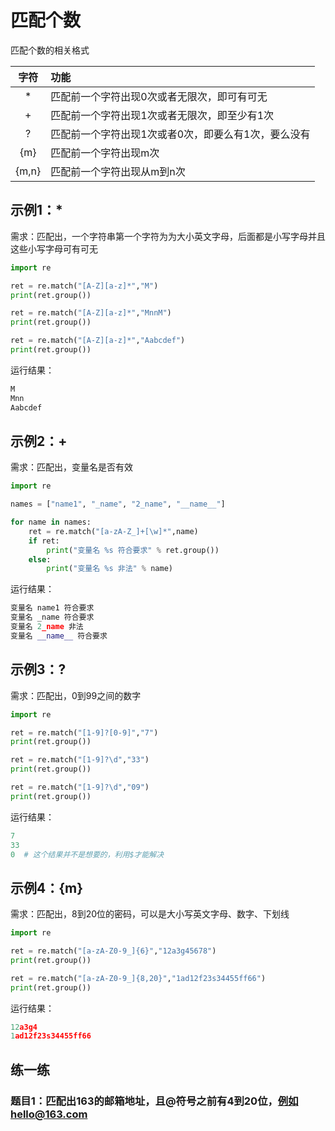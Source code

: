 # 匹配个数

匹配个数的相关格式

|字符|功能|
|:----:|:----|
|*|匹配前一个字符出现0次或者无限次，即可有可无|
|+|匹配前一个字符出现1次或者无限次，即至少有1次|
|?|匹配前一个字符出现1次或者0次，即要么有1次，要么没有|
|{m}|匹配前一个字符出现m次|
|{m,n}|匹配前一个字符出现从m到n次|

## 示例1：*
需求：匹配出，一个字符串第一个字符为为大小英文字母，后面都是小写字母并且这些小写字母可有可无
```python
import re

ret = re.match("[A-Z][a-z]*","M")
print(ret.group())

ret = re.match("[A-Z][a-z]*","MnnM")
print(ret.group())

ret = re.match("[A-Z][a-z]*","Aabcdef")
print(ret.group())

```


运行结果：

```python
M
Mnn
Aabcdef
```


## 示例2：+
需求：匹配出，变量名是否有效
```python
import re

names = ["name1", "_name", "2_name", "__name__"]

for name in names:
    ret = re.match("[a-zA-Z_]+[\w]*",name)
    if ret:
        print("变量名 %s 符合要求" % ret.group())
    else:
        print("变量名 %s 非法" % name)

```


运行结果：

```python
变量名 name1 符合要求
变量名 _name 符合要求
变量名 2_name 非法
变量名 __name__ 符合要求
```


## 示例3：?
需求：匹配出，0到99之间的数字
```python
import re

ret = re.match("[1-9]?[0-9]","7")
print(ret.group())

ret = re.match("[1-9]?\d","33")
print(ret.group())

ret = re.match("[1-9]?\d","09")
print(ret.group())

```

运行结果：

```python
7
33
0  # 这个结果并不是想要的，利用$才能解决
```

## 示例4：{m}

需求：匹配出，8到20位的密码，可以是大小写英文字母、数字、下划线
```python
import re

ret = re.match("[a-zA-Z0-9_]{6}","12a3g45678")
print(ret.group())

ret = re.match("[a-zA-Z0-9_]{8,20}","1ad12f23s34455ff66")
print(ret.group())


```


运行结果：

```python
12a3g4
1ad12f23s34455ff66
```


## 练一练

### 题目1：匹配出163的邮箱地址，且@符号之前有4到20位，例如hello@163.com